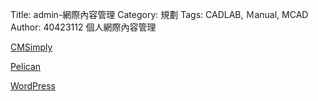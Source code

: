 Title: admin-網際內容管理
Category: 規劃
Tags: CADLAB, Ｍanual, MCAD
Author: 40423112
個人網際內容管理

<!-- PELICAN_END_SUMMARY -->

<a href="https://yeeeeee-orz110210.rhcloud.com/get_page?heading=head+1">CMSimply</a>

<a href="http://40423112.github.io/blog/post/index.html">Pelican</a>

<a href="http://40423112-orz110210.rhcloud.com/">WordPress</a>
